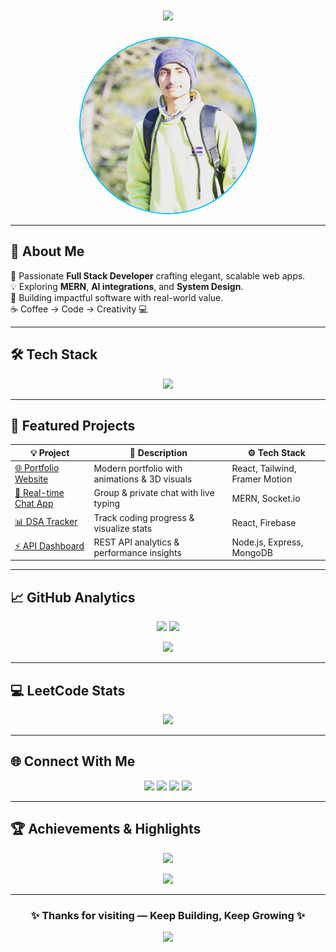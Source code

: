 <!-- HEADER -->
<h1 align="center">
  <img src="https://readme-typing-svg.herokuapp.com?font=Fira+Code&weight=500&size=30&pause=1000&color=00C3FF&center=true&vCenter=true&width=600&lines=Hey+👋+I'm+Vansh+Slathia!;Full+Stack+Developer+%F0%9F%9A%80;Building+AI-Integrated+Web+Apps;Code.+Create.+Innovate.">
</h1>

<p align="center">
  <img src="https://github.com/vanshslathia/vanshslathia/blob/main/vanshpicturegit.jpg" width="280" style="border-radius: 50%; border: 2px solid #00C3FF;" alt="Profile Banner"/>
</p>

---

## 🧠 About Me  
🚀 Passionate **Full Stack Developer** crafting elegant, scalable web apps.  
💡 Exploring **MERN**, **AI integrations**, and **System Design**.  
🎯 Building impactful software with real-world value.  
☕ Coffee → Code → Creativity 💻  

---

## 🛠️ Tech Stack
<p align="center">
  <img src="https://skillicons.dev/icons?i=cpp,python,js,react,nodejs,express,mongodb,html,css,git,github,vscode,figma&perline=7" />
</p>

---

## 🚀 Featured Projects  
| 💡 Project | 🧩 Description | ⚙️ Tech Stack |
|-------------|----------------|--------------|
| [🌐 Portfolio Website](https://github.com/vanshslathia/portfolio) | Modern portfolio with animations & 3D visuals | React, Tailwind, Framer Motion |
| [💬 Real-time Chat App](https://github.com/vanshslathia/chatapp) | Group & private chat with live typing | MERN, Socket.io |
| [📊 DSA Tracker](https://github.com/vanshslathia/dsa-tracker) | Track coding progress & visualize stats | React, Firebase |
| [⚡ API Dashboard](https://github.com/vanshslathia/api-dashboard) | REST API analytics & performance insights | Node.js, Express, MongoDB |

---

## 📈 GitHub Analytics
<p align="center">
  <img src="https://github-readme-stats.vercel.app/api?username=vanshslathia&show_icons=true&theme=react&hide_border=true&bg_color=0D1117&title_color=00C3FF&icon_color=00C3FF" height="165"/>
  <img src="https://github-readme-streak-stats.herokuapp.com?user=vanshslathia&theme=react&hide_border=true&ring=00C3FF&fire=00C3FF&currStreakLabel=00C3FF" height="165"/>
</p>

<p align="center">
  <img src="https://github-readme-activity-graph.vercel.app/graph?username=vanshslathia&theme=react-dark&hide_border=true&bg_color=0D1117&line=00C3FF&point=FFFFFF"/>
</p>

---

## 💻 LeetCode Stats  
<p align="center">
  <img src="https://leetcard.jacoblin.cool/vanshslathia?theme=dark&font=Nunito&ext=heatmap" width="450"/>
</p>

---

## 🌐 Connect With Me  
<p align="center">
  <a href="https://linkedin.com/in/vanshslathia" target="_blank"><img src="https://img.shields.io/badge/LinkedIn-0077B5?style=for-the-badge&logo=linkedin&logoColor=white"/></a>
  <a href="https://leetcode.com/vanshslathia" target="_blank"><img src="https://img.shields.io/badge/LeetCode-FFA116?style=for-the-badge&logo=leetcode&logoColor=white"/></a>
  <a href="mailto:vanshslathia@gmail.com"><img src="https://img.shields.io/badge/Gmail-EA4335?style=for-the-badge&logo=gmail&logoColor=white"/></a>
  <a href="https://vanshslathia.vercel.app" target="_blank"><img src="https://img.shields.io/badge/Portfolio-000000?style=for-the-badge&logo=About.me&logoColor=white"/></a>
</p>

---

## 🏆 Achievements & Highlights
<p align="center">
  <img src="https://github-profile-trophy.vercel.app/?username=vanshslathia&theme=algolia&no-frame=true&margin-w=10"/>
</p>

<p align="center">
  <img src="https://quotes-github-readme.vercel.app/api?type=horizontal&theme=react-dark"/>
</p>

---

<h3 align="center">✨ Thanks for visiting — Keep Building, Keep Growing ✨</h3>
<p align="center">
  <img src="https://i.imgur.com/ghQxZ5K.gif" width="250"/>
</p>
